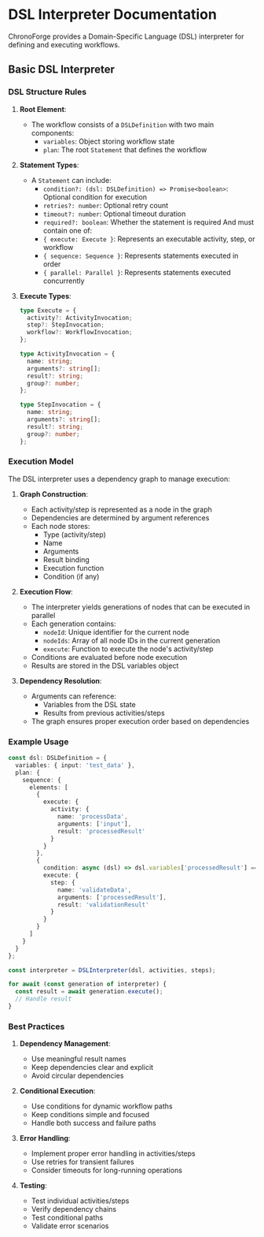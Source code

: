 # DSL Interpreter Documentation

ChronoForge provides a Domain-Specific Language (DSL) interpreter for defining and executing workflows.

## Basic DSL Interpreter

### DSL Structure Rules

1. **Root Element**:
   - The workflow consists of a `DSLDefinition` with two main components:
     - `variables`: Object storing workflow state
     - `plan`: The root `Statement` that defines the workflow

2. **Statement Types**:
   - A `Statement` can include:
     - `condition?: (dsl: DSLDefinition) => Promise<boolean>`: Optional condition for execution
     - `retries?: number`: Optional retry count
     - `timeout?: number`: Optional timeout duration
     - `required?: boolean`: Whether the statement is required
   And must contain one of:
     - `{ execute: Execute }`: Represents an executable activity, step, or workflow
     - `{ sequence: Sequence }`: Represents statements executed in order
     - `{ parallel: Parallel }`: Represents statements executed concurrently

3. **Execute Types**:

   ```typescript
   type Execute = {
     activity?: ActivityInvocation;
     step?: StepInvocation;
     workflow?: WorkflowInvocation;
   };

   type ActivityInvocation = {
     name: string;
     arguments?: string[];
     result?: string;
     group?: number;
   };

   type StepInvocation = {
     name: string;
     arguments?: string[];
     result?: string;
     group?: number;
   };
   ```

### Execution Model

The DSL interpreter uses a dependency graph to manage execution:

1. **Graph Construction**:
   - Each activity/step is represented as a node in the graph
   - Dependencies are determined by argument references
   - Each node stores:
     - Type (activity/step)
     - Name
     - Arguments
     - Result binding
     - Execution function
     - Condition (if any)

2. **Execution Flow**:
   - The interpreter yields generations of nodes that can be executed in parallel
   - Each generation contains:
     - `nodeId`: Unique identifier for the current node
     - `nodeIds`: Array of all node IDs in the current generation
     - `execute`: Function to execute the node's activity/step
   - Conditions are evaluated before node execution
   - Results are stored in the DSL variables object

3. **Dependency Resolution**:
   - Arguments can reference:
     - Variables from the DSL state
     - Results from previous activities/steps
   - The graph ensures proper execution order based on dependencies

### Example Usage

```typescript
const dsl: DSLDefinition = {
  variables: { input: 'test_data' },
  plan: {
    sequence: {
      elements: [
        {
          execute: {
            activity: {
              name: 'processData',
              arguments: ['input'],
              result: 'processedResult'
            }
          }
        },
        {
          condition: async (dsl) => dsl.variables['processedResult'] === 'success',
          execute: {
            step: {
              name: 'validateData',
              arguments: ['processedResult'],
              result: 'validationResult'
            }
          }
        }
      ]
    }
  }
};

const interpreter = DSLInterpreter(dsl, activities, steps);

for await (const generation of interpreter) {
  const result = await generation.execute();
  // Handle result
}
```

### Best Practices

1. **Dependency Management**:
   - Use meaningful result names
   - Keep dependencies clear and explicit
   - Avoid circular dependencies

2. **Conditional Execution**:
   - Use conditions for dynamic workflow paths
   - Keep conditions simple and focused
   - Handle both success and failure paths

3. **Error Handling**:
   - Implement proper error handling in activities/steps
   - Use retries for transient failures
   - Consider timeouts for long-running operations

4. **Testing**:
   - Test individual activities/steps
   - Verify dependency chains
   - Test conditional paths
   - Validate error scenarios

